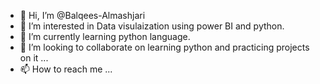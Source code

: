 - 👋 Hi, I’m @Balqees-Almashjari
- 👀 I’m interested in Data visulaization using power BI and python.
- 🌱 I’m currently learning python language.
- 💞️ I’m looking to collaborate on learning python and practicing projects on it ...
- 📫 How to reach me ...

<!---
Balqees-Almashjari/Balqees-Almashjari is a ✨ special ✨ repository because its `README.md` (this file) appears on your GitHub profile.
You can click the Preview link to take a look at your changes.
--->
